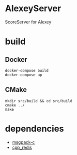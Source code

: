 # AlexeyServer
ScoreServer for Alexey

# build
## Docker

```
docker-compose build 
docker-compose up
```


## CMake

```
mkdir src/build && cd src/build
cmake ../
make
```

# dependencies

* [msgpack-c](https://github.com/msgpack/msgpack-c)
* [cpp_redis](https://github.com/Cylix/cpp_redis)
